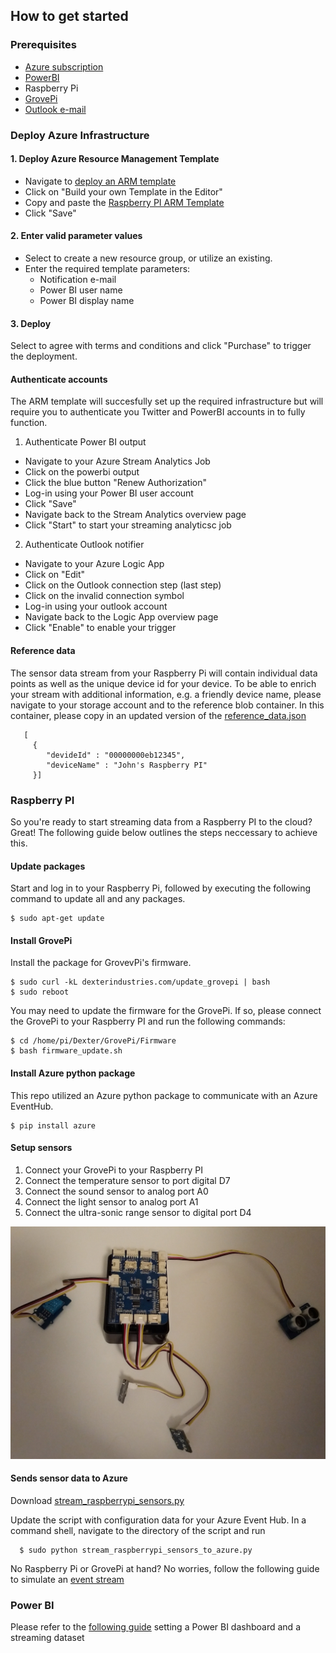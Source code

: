 ## How to get started

### Prerequisites
- [Azure subscription](https://azure.microsoft.com/en-us/free/)
- [PowerBI](https://powerbi.microsoft.com/en-us/)
- Raspberry Pi
- [GrovePi](https://www.dexterindustries.com/grovepi/)
- [Outlook e-mail](www.outlook.com)

###  Deploy Azure Infrastructure

#### 1. Deploy Azure Resource Management Template
- Navigate to [deploy an ARM template](https://portal.azure.com/#create/Microsoft.Template)
- Click on "Build your own Template in the Editor"
- Copy and paste the [Raspberry PI ARM Template](https://github.com/excellalabs/azure-stream-analysis/blob/master/deploy/azure-stream-analytics--raspberry-pi-template.json)
- Click "Save"

#### 2. Enter valid parameter values
- Select to create a new resource group, or utilize an existing.
- Enter the required template parameters:
    - Notification e-mail
    - Power BI user name
    - Power BI display name

#### 3. Deploy
Select to agree with terms and conditions and click "Purchase" to trigger the deployment.

#### Authenticate accounts
The ARM template will succesfully set up the required infrastructure but will require you to authenticate you Twitter and PowerBI accounts in to fully function.

1. Authenticate Power BI output
- Navigate to your Azure Stream Analytics Job
- Click on the powerbi output
- Click the blue button "Renew Authorization"
- Log-in using your Power BI user account
- Click "Save"
- Navigate back to the Stream Analytics overview page
- Click "Start" to start your streaming analyticsc job

2. Authenticate Outlook notifier
- Navigate to your Azure Logic App
- Click on "Edit"
- Click on the Outlook connection step (last step)
- Click on the invalid connection symbol
- Log-in using your outlook account
- Navigate back to the Logic App overview page
- Click "Enable" to enable your trigger

#### Reference data 
The sensor data stream from your Raspberry Pi will contain individual data points as well as the unique device id for your device. To be able to enrich your stream with additional information, e.g. a friendly device name, please navigate to your storage account and to the reference blob container. In this container, please copy in an updated version of the [reference_data.json](https://github.com/excellalabs/azure-stream-analysis/blob/master/src/azure-stream-analytics/reference_data.json)

```
   [ 
     {
        "devideId" : "00000000eb12345",
        "deviceName" : "John's Raspberry PI"
     }]
```

### Raspberry PI
So you're ready to start streaming data from a Raspberry PI to the cloud? Great!
The following guide below outlines the steps neccessary to achieve this.

#### Update packages
Start and log in to your Raspberry Pi, followed by executing the following command to update all and any packages.

```
$ sudo apt-get update
```

#### Install GrovePi
Install the package for GrovevPi's firmware.

```
$ sudo curl -kL dexterindustries.com/update_grovepi | bash
$ sudo reboot
```

You may need to update the firmware for the GrovePi. If so, please connect the GrovePi to your Raspberry PI and run the following commands: 

```
$ cd /home/pi/Dexter/GrovePi/Firmware
$ bash firmware_update.sh
```

#### Install Azure python package
This repo utilized an Azure python package to communicate with an Azure EventHub.

```
$ pip install azure
```

#### Setup sensors
1. Connect your GrovePi to your Raspberry PI
2. Connect the temperature sensor to port digital D7 
3. Connect the sound sensor to analog port A0
4. Connect the light sensor to analog port A1
5. Connect the ultra-sonic range sensor to  digital port D4

![Raspberry PI](https://github.com/excellalabs/azure-stream-analysis/blob/master/instructions/img/raspberry-pi-setup.jpg)

#### Sends sensor data to Azure
Download [stream_raspberrypi_sensors.py](https://github.com/excellalabs/azure-stream-analysis/blob/master/src/raspberry-pi/stream_raspberrypi_sensors_to_azure.py)

Update the script with configuration data for your Azure Event Hub.
In a command shell, navigate to the directory of the script and run

```
  $ sudo python stream_raspberrypi_sensors_to_azure.py
```

No Raspberry Pi or GrovePi at hand? No worries, follow the following guide to simulate an [event stream](https://github.com/excellalabs/azure-stream-analysis/blob/master/simulate-iot-data.md)

### Power BI
Please refer to the [following guide](https://github.com/excellalabs/azure-stream-analysis/blob/master/setting-up-power-bi.md) setting a Power BI dashboard and a streaming dataset
